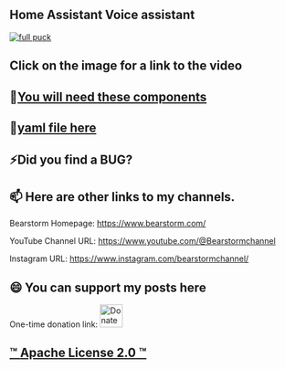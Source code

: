 ## Home Assistant Voice assistant

[![full puck](https://github.com/user-attachments/assets/315c2683-3f10-4d5f-b850-15038a06689a)](https://youtu.be/1hn6XT_KmvM)
## Click on the image for a link to the video

## 🔵[You will need these components](https://www.bearstorm.com/Vioce-assistant.html)

##  🔵[yaml file here](https://gist.github.com/Bearstorm/1c3c930c4d1d7e54851469e01bc6e074)

## ⚡Did you find a BUG?

## 📫 Here are other links to my channels.

Bearstorm Homepage: https://www.bearstorm.com/

YouTube Channel URL: https://www.youtube.com/@Bearstormchannel

Instagram URL: https://www.instagram.com/bearstormchannel/

## 😄 You can support my posts here
One-time donation link: <a href="https://www.paypal.com/donate/?hosted_button_id=PVATF8G5NZ392">
  <img src="https://raw.githubusercontent.com/andreostrovsky/donate-with-paypal/925c5a9e397363c6f7a477973fdeed485df5fdd9/blue.svg" alt="Donate with PayPal" height="40"/>


## ™ **Apache License 2.0** ™ 
